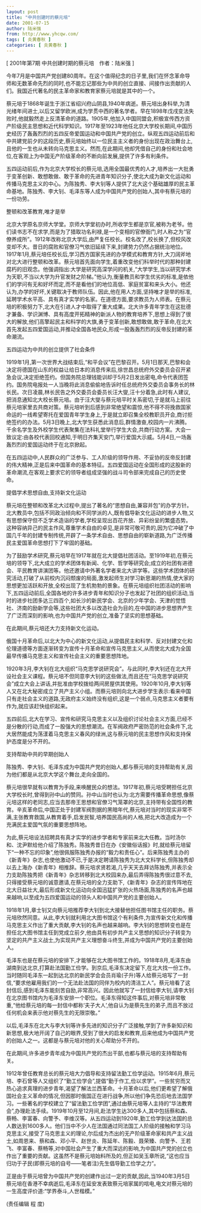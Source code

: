 ```yaml
---
layout: post
title: "中共创建时的蔡元培"
date: 2001-07-15
author: 陆米强
from: http://www.yhcqw.com/
tags: [ 炎黄春秋 ]
categories: [ 炎黄春秋 ]
---
```



[ 2001年第7期 中共创建时期的蔡元培　作者：陆米强 ]


今年7月是中国共产党创建80周年。在这个值得纪念的日子里,我们在怀念革命导师和无数革命先烈的同时,也不能忘记那些为中共的创立直接、间接作出贡献的人们。我国近代著名的民主革命家和教育家蔡元培就是其中的一个。


蔡元培于1868年诞生于浙江省绍兴府山阴县,1940年病逝。蔡元培出身科举,为清光绪年间进士,以后又留学欧洲,成为学贯中西的著名学者。早在1898年戊戌变法失败时,他就毅然走上反清革命的道路。1905年,他加入中国同盟会,积极宣传西方资产阶级民主思想和近代科学知识。1917年至1923年他任北京大学校长期间,中国历史经历了轰轰烈烈的五四反帝爱国运动和中国共产党的创立。纵观五四运动前后和中共建党前夕的这段历史,蔡元培始终以一位民主主义者的身份出现在政治舞台上,且他的一生也从未转向马克思主义。然而,在此期间,他却凭借自己的身份和社会地位,在客观上为中国无产阶级革命的不断向前发展,提供了许多有利条件。


五四运动前后,作为北京大学校长的蔡元培,选用全国最优秀的人才,培养出一大批勇于变革创新、敢想敢做、敢于革命的先进青年知识分子,使北大成为新文化运动和传播马克思主义的中心。为陈独秀、李大钊等人提供了北大这个基础雄厚的民主革命基地。陈独秀、李大钊、毛泽东等人成为中国共产党的创始人,其中有蔡元培的一份功劳。

整顿和改革教育,唯才是举


北京大学原名京师大学堂。京师大学堂初办时,所收学生都是京官,被称为老爷。他们读书志不在求学,而是为了猎取功名利禄,是一个变相的官僚衙门,时人称之为“官僚养成所”。1912年改称北京大学后,由严复任校长。校名改了,校长换了,但校风改变却不大。昔日的腐败和官僚习气依旧延续下来,封建势力仍然占据统治地位。1917年1月,蔡元培任校长后,学习西方国家先进的办学模式和教育方针,大刀阔斧地对北大进行整顿和改革。蔡元培首先面向学生,着重改变他们科举时代的那种封建腐朽的旧观念。他强调指出:大学是研究高深学问的机关,“大学学生,当以研究学术为天职,不当以大学为升官发财之阶梯。”他认为,衡量教员和学生优劣的标准,是依他们的学问有无和好坏而定,而不是看他们的地位高低、家庭贫富和来头大小。他还认为,办学的好坏,关键取决于教师队伍。因此,他在用人方面,坚持唯才是举的标准,延聘学术水平高、具有真才实学的名家。在道德方面,要求教员为人师表。在蔡元培的积极努力下,北大在引进人才中取得了重大成果。北大许多青年学生在这批德才兼备、学识渊博、具有高度开拓精神的新派人物的教育培养下,思想上得到了很大的解放,他们高擎起民主和科学的大旗,勇于变革创新,敢想敢做,敢于革命,在北大首先发起五四爱国运动,并推动全国各地民众,形成一股轰轰烈烈的反帝反封建的革命潮流。

五四运动为中共的创立提供了社会条件


1919年1月,第一次世界大战结束后,“和平会议”在巴黎召开。5月1日那天,巴黎和会决定将德国在山东的权益让给日本的消息传来后,徐世昌总统府外交委员会召开紧急会议,决定拒绝签约。但国务院总理钱能训却于5月2日发出密电,命令代表团签约。国务院电报处一人当晚将此消息偷偷地告诉时任总统府外交委员会事务长的林长民。次日凌晨,林长民告之外交委员会委员长汪大燮,汪十分着急,此时有人建议,把消息通知北大校长蔡元培。由于汪大燮与蔡元培平时关系密切,于是就马上前往蔡元培家里去共商对策。蔡元培听到后感到非常绝望和震惊,他不得不将挽救国家命运的一线希望寄托在爱国青年学生身上,于是就立即召集全校教职员开会,商讨拒绝签约的办法。5月3日晚上,北大学生获悉此消息后,群情激奋,校园内一片沸腾。千余名学生及外校学生代表聚集在法科礼堂举行学生大会,共商行动方案。大会一致议定:由各校代表回校通知,于明日齐集天安门,举行爱国大示威。5月4日,一场轰轰烈烈的爱国运动终于在北京掀起。


在五四运动中,人民群众的广泛参与、工人阶级的领导作用、不妥协的反帝反封建的伟大精神,正是后来中国革命的基本特征。五四爱国运动在全国形成的这股新的革命潮流,在客观上要求它的领导者组成坚强的战斗司令部来完成自己的历史使命。

提倡学术思想自由,支持新文化运动


蔡元培在整顿和改革北大过程中,提出了著名的“思想自由,兼容并包”的办学方针。北大教员中,包括不同政治倾向和不同学派的人,既有倡导新文化运动的进步人物,又有思想保守但不乏学术造诣的学者,学校呈现出百花齐放、异彩纷呈的繁盛态势。这种容纳异己的民主作风,尊重学术自由的卓见,是非常可敬可贵的,因为它冲破了中国几千年的封建专制传统,开辟了一条学术自由、思想自由的崭新道路,为广泛传播民主爱国革命思想打下了牢固的基础。


为了鼓励学术研究,蔡元培早在1917年就在北大提倡社团活动。至1919年初,在蔡元培的领导下,北大成立的学术团体有新闻、化学、哲学等研究会;成立的社团有进德会、平民教育讲演团等。他还邀请中外著名学者来北大讲学等。这些学术团体的研究活动,打破了从前校内沉闷颓废的局面,激发起师生对学习新思潮的热情,使大家的思想更加活跃和开放,全校出现了生机勃勃的景象。在蔡元培组织社团活动的影响下,五四运动前后,全国各地的许多进步青年和知识分子也发起了社团的组织活动,当时的进步社团多达三四百个,如长沙的新民学会、北京的少年学会、天津的觉悟社、济南的励新学会等,这些社团大多以改造社会为目的,在中国的进步思想界产生了广泛而深刻的影响,也为中国共产党的创立,准备了坚实的思想基础。

在此期间,蔡元培还大力支持新文化运动。


俄国十月革命后,以北大为中心的新文化运动,从提倡民主和科学、反对封建文化和伦理道德等方面逐渐转变为宣传十月革命和宣传马克思主义,从而使北大成为全国最早传播马克思主义和宣传社会主义的重要思想阵地。


1920年3月,李大钊在北大组织“马克思学说研究会”。与此同时,李大钊还在北大开设社会主义课程。蔡元培不但同意李大钊的这些做法,而且还在“马克思学说研究会”成立大会上讲话,并批准由学校拨给两间房屋供其使用。1920年10月,李大钊等人又在北大秘密成立了共产主义小组。而蔡元培则向北大进步学生表示:看来中国只有走社会主义的道路,无政府主义始终没有组织,这是一个弱点,马克思主义者要有作为,就应该赶快组织起来。


五四前后,北大在学习、宣传和研究马克思主义以及组织讨论社会主义方面,已经不是分散的行动,而成了一股强大的思想潮流。在军阀政府严密防范的社会条件下,北大居然能成为荡漾着马克思主义春风的绿洲,这与蔡元培的民主思想作风和支持保护态度是分不开的。

支持帮助中共的早期创始人

陈独秀、李大钊、毛泽东成为中国共产党的创始人,都与蔡元培的支持帮助有关,因为他们都是从北京大学这个舞台,走向全国的。


蔡元培很早就有以教育为手段,来唤醒民众的想法。1917年初,蔡元培受聘担任北京大学校长时,曾得到孙中山的赞同。孙中山当时也认为:北方需要传播革命思想,像蔡元培这样的老同志,应当去那帝王思想和官僚习气笼罩的北京,主持带有全国性的教育。辛亥革命后,中国正处于封建军阀割据的黑暗年代,蔡元培对当时的现实非常不满,主张教育救国,从教育着手,启发民智,培养国民高尚的人格,把北大改造成为一个充满民主爱国气氛的重要思想阵地。


为此,蔡元培设法招聘具有真才实学的进步学者和专家前来北大任教。当时汤尔和、沈尹默给他介绍了陈独秀。陈独秀昔日在办《安徽俗话报》时,就给蔡元培留下“一种不忘的印象”,他很佩服陈独秀办报的“毅力和责任心”。后来陈独秀主办的《新青年》杂志,也使他激动不已,于是决定聘请陈独秀为北大文科学长,但陈独秀却以去上海办《新青年》相推辞。蔡元培求贤若渴,几乎天天去拜访陈独秀,并表示全力支助陈独秀把《新青年》杂志转移到北大校园来办,最后弄得陈独秀很过意不去,只得接受蔡元培的诚意邀请,在蔡元培的全力支助下,《新青年》杂志的宣传阵地在北大日益壮大,最后形成新文化运动向全国迅猛扩张的火热场面,陈独秀的名声也越来越响,以至成为五四爱国运动的领头人和中国共产党的主要创始人。


1918年1月,章士钊又向蔡元培推荐李大钊到北大接替他担任图书馆主任的职务。蔡元培欣然同意。从此,李大钊就利用北大图书馆这个有利条件,为宣传新文化和传播马克思主义作出了重大贡献,李大钊的名声也越来越响。李大钊的思想转变也是在担任北大图书馆主任到党成立前夕,他由具有初步共产主义思想的知识分子转变为坚定的共产主义战士,为实现共产主义理想奋斗终生,并成为中国共产党的主要创始人。


毛泽东也是在蔡元培的安排下,才能够在北大图书馆工作的。1918年8月,毛泽东由湖南到达北京,打算赴法国勤工俭学。到京后,毛泽东决定留下,在北大找一份工作。当时随同毛泽东一起到达北京的新民学会会员肖瑜(子升)等人给蔡元培写了一封信,“要求他雇用我们的一个无法赴法国的同伴为校内的清洁工人”。蔡元培看了这封信后,感到毛泽东能刻苦自励,非常高兴。因此他就写了一封信给李大钊,请李大钊在北京图书馆内为毛泽东安排一个职位。毛泽东得知这件事后,对蔡元培非常敬重,“他给蔡元培的每一封信中都称‘夫子大人’,他自认为是蔡先生的弟子,而且不放过任何机会来表示他对蔡先生的无限崇敬。”


以后,毛泽东在北大与李大钊等许多先进的知识分子广泛接触,学到了许多新知识和新思想,极大地开阔了自己的眼界,受到了很大的启发和教育,后来他成为中国共产党的创始人之一。这都是与蔡元培对他的关心帮助分不开的。

在此期间,许多进步青年成为中国共产党的杰出干部,也都与蔡元培的支持帮助有关。


1912年曾任教育总长的蔡元培大力倡导和支持留法勤工俭学运动。1915年6月,蔡元培、李石曾等人又组织了“勤工俭学会”,提倡“勤于作工,俭以求学”。一些贫穷而又热心追求真理的进步青年,渴望了解法兰西革命。十月革命以后,他们更希望了解俄国社会主义革命的情况,但因那时俄国正在进行战争,所以他们争先恐后地去法国学习。一些著名的学校建立了“留法勤工俭学团”,通过由蔡元培等人主持的“华法教育会”,办理赴法手续。1919年10月至12月间,赴法学生达300多人,其中包括蔡和森、蔡畅、李富春、向警予、李维汉等。从五四运动到1920年,勤工俭学到达法国的总人数达到1600多人。他们当中不少人在法国通过同法国工人阶级的接触和学习马克思主义,接受了马克思主义的理论,尔后成为杰出的无产阶级革命家和共产主义战士,如周恩来、蔡和森、邓小平、赵世炎、陈延年、陈毅、聂荣臻、向警予、王若飞、李富春、蔡畅等,对中国社会产生了重大而深远的影响,为中国共产党的创立也作出了重要的贡献。这虽然不是蔡元培始料所及的,但正如吴玉章所说,“这也应当归功于孑民(即蔡元培的自号——笔者注)先生倡导勤工俭学之力”。


正是由于蔡元培曾为中国共产党的创建作出过一定的贡献,因此,当1940年3月5日蔡元培在香港不幸病逝后,毛泽东在延安发表致蔡元培家属的唁电,电文对蔡元培的一生高度评价道:“学界泰斗,人世楷模。”

(责任编辑 程 度)


